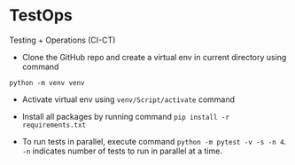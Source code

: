 # TestOps

Testing + Operations (CI-CT)

* Clone the GitHub repo and create a virtual env in current directory using command

```commandline
python -m venv venv
```

* Activate virtual env using `venv/Script/activate` command

* Install all packages by running command `pip install -r requirements.txt`

* To run tests in parallel, execute command `python -m pytest -v -s -n 4`. `-n` indicates number of tests to run in
  parallel at a time.